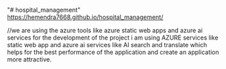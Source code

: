 "# hospital_management" 
https://hemendra7668.github.io/hospital_management/
 
//we are using the azure tools like azure static web apps and azure ai services for the development of the project
i am using AZURE services like static web app and azure ai services like AI search and translate which helps for the best performance of the application and create an application more attractive.
